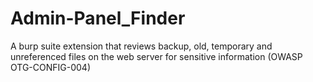 # Admin-Panel_Finder
A burp suite extension that reviews backup, old, temporary and unreferenced files on the web server for sensitive information (OWASP OTG-CONFIG-004)

